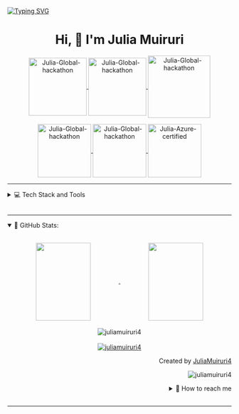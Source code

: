 
[![Typing SVG](https://readme-typing-svg.demolab.com/?lines=Hello+there!;My+name+is+Julia+Muiruri!;Motivated+Passionate+Fast-learner)](https://git.io/typing-svg)

<h1 align="center"> Hi, 👋 I'm Julia Muiruri </h1>

<p align="center"> 
    <a href="https://www.credly.com/badges/88647556-f7e7-4254-85b7-f231d5ff92ef/public_url">
        <img align="center" 
        src="https://images.credly.com/size/680x680/images/9d3f9958-2e06-4892-88b8-23d8b89f332a/image.png" 
        alt="Julia-Global-hackathon" 
        width="130"/>
    </a>
    <a href="https://www.credly.com/badges/e22d29f3-0cf3-45d0-9613-583cc70945fd/public_url">
        <img align="center" 
        src="https://images.credly.com/size/680x680/images/c7e9e836-0b6f-410d-b5fb-48297aa9c310/image.png" 
        alt="Julia-Global-hackathon" 
        width="130"/>
    </a>
    <a href="https://www.credly.com/badges/3abd1759-6fe2-4f9a-8e5d-78cb98ab01d1/public_url">
        <img align="center" 
        src="https://images.credly.com/size/680x680/images/67b31c71-dec4-452d-8bef-a7ec39fc237e/GOL_Participant_Badge.png" 
        alt="Julia-Global-hackathon"
        width="140"/>
    </a>
</p>

<p align="center"> 
    <a href="https://www.credly.com/badges/e6956e79-d07a-4a95-b604-c831864df349/public_url">
        <img align="center" 
        src="https://images.credly.com/size/680x680/images/fc1352af-87fa-4947-ba54-398a0e63322e/security-compliance-and-identity-fundamentals-600x600.png" 
        alt="Julia-Global-hackathon" 
        width="120"/>
    </a>
    <a href="https://www.credly.com/badges/faa8c285-4908-41b6-a613-9f1b617222b3/public_url">
        <img align="center" 
        src="https://images.credly.com/size/680x680/images/2a6251f2-737b-4bf6-9190-d77570cc76fc/CERT-Fundamentals-Power-Platform.png" 
        alt="Julia-Global-hackathon" 
        width="120"/>
    </a>
    <a href="https://www.credly.com/badges/3819b11a-50a8-4043-b138-218a36597176/public_url">
        <img align="center" 
        src="https://images.credly.com/size/680x680/images/be8fcaeb-c769-4858-b567-ffaaa73ce8cf/image.png" 
        alt="Julia-Azure-certified" 
        width="120"/>
    </a>
</p>

---

<details align="left">
    <summary>
        💻 Tech Stack and Tools 
    </summary>

![Javascript](https://img.shields.io/badge/Javascript-F0DB4F?style=for-the-badge&labelColor=black&logo=javascript&logoColor=F0DB4F)
![Typescript](https://img.shields.io/badge/Typescript-007acc?style=for-the-badge&labelColor=black&logo=typescript&logoColor=007acc)
![React](https://img.shields.io/badge/-React-61DBFB?style=for-the-badge&labelColor=black&logo=react&logoColor=61DBFB)
![React Native](https://img.shields.io/badge/React_Native-20232A?style=for-the-badge&logo=react&logoColor=61DAFB)
![Next.js](https://img.shields.io/badge/next.js-000000?style=for-the-badge&logo=nextdotjs&logoColor=white)
![Nodejs](https://img.shields.io/badge/Nodejs-3C873A?style=for-the-badge&labelColor=black&logo=node.js&logoColor=3C873A)
![Express.js](https://img.shields.io/badge/Express.js-000000?style=for-the-badge&logo=express&logoColor=white)
![MongoDB](https://img.shields.io/badge/MongoDB-4EA94B?style=for-the-badge&logo=mongodb&logoColor=white)
![HTML](https://img.shields.io/badge/HTML5-E34F26?style=for-the-badge&logo=html5&logoColor=white)
![CSS3](https://img.shields.io/badge/CSS3-1572B6?style=for-the-badge&logo=css3&logoColor=white)
![VSCode](https://img.shields.io/badge/Visual_Studio-0078d7?style=for-the-badge&logo=visual%20studio&logoColor=white)
![Git](https://img.shields.io/badge/Git-F05032?style=for-the-badge&logo=git&logoColor=white)

</details>
<br>

---
<details open="">
    <summary>
    📔 GitHub Stats:
    </summary>
    <br>
    <p align="center">
        <a href="https://github.com/juliamuiruri4">
            <img align="center"  
            height="175px" 
            src="https://denvercoder1-github-readme-stats.vercel.app/api?username=juliamuiruri4&show_icons=true&count_private=true&theme=react&border_color=7F3FBF&bg_color=0D1117&title_color=F85D7F&icon_color=F8D866" 
            height="192px" 
            width="49.5%"/>
        </a>
        <a href="https://github.com/juliamuiruri4">
            <img align="center" 
            height="175px"  
            src="https://denvercoder1-github-readme-stats.vercel.app/api/top-langs/?username=juliamuiruri4&langs_count=8&layout=compact&theme=react&border_color=7F3FBF&bg_color=0D1117&title_color=F85D7F&icon_color=F8D866" 
            height="192px" 
            width="49.5%"/>
        </a>
        <br><br>
        <img align="center" 
        src="https://github-readme-streak-stats.herokuapp.com/?user=juliamuiruri4&theme=radical&border=7F3FBF&background=0D1117" alt="juliamuiruri4"/>
        <br><br>
        <a href="https://github.com/juliamuiruri4">
            <img src="https://github-profile-summary-cards.vercel.app/api/cards/profile-details?username=juliamuiruri4&theme=radical" alt="juliamuiruri4"/>
        </a>
    </p>
    <p align="right" > Created by <a href="https://github.com/juliamuiruri4">JuliaMuiruri4</a>
    </p>
    <p align="right" > 
        <img src="https://komarev.com/ghpvc/?username=juliamuiruri4&label=Profile%20views&color=0e75b6&style=flat" 
        alt="juliamuiruri4"/> 
    </p>
    <details align="right">
    <summary>
        💬 How to reach me
    </summary>
    <a href="https://www.linkedin.com/in/juliamuiruri/" target="blank">
        <img align="center" 
        src="https://raw.githubusercontent.com/rahuldkjain/github-profile-readme-generator/master/src/images/icons/Social/linked-in-alt.svg" 
        alt="juliamuiruri" 
        height="30" 
        width="30" />
    </a>
    <a href="https://stackoverflow.com/users/17340887/julia-muiruri" target="blank">
        <img align="center" 
        src="https://raw.githubusercontent.com/rahuldkjain/github-profile-readme-generator/master/src/images/icons/Social/stack-overflow.svg" 
        alt="julia-muiruri" 
        height="30" 
        width="30" />
    </a>
    <a href="https://www.youtube.com/@juliamuiruri/videos" target="blank">
        <img align="center" src="https://raw.githubusercontent.com/rahuldkjain/github-profile-readme-generator/888aff31e1d26dd2a6acf6afebbc34970aeb0118/src/images/icons/Social/youtube.svg" 
        alt="juliamuiruri" 
        height="30" 
        width="30" />
    </a>
    <a href="https://twitter.com/juliamuiruri4" target="blank">
        <img align="center" 
        src="https://raw.githubusercontent.com/rahuldkjain/github-profile-readme-generator/888aff31e1d26dd2a6acf6afebbc34970aeb0118/src/images/icons/Social/twitter.svg" 
        alt="juliamuiruri4" 
        height="30" 
        width="30" />
    </a>
    <a href="https://www.facebook.com/julia.muiruri.10?mibextid=ZbWKwL" target="blank">
        <img align="center" 
        src="https://raw.githubusercontent.com/rahuldkjain/github-profile-readme-generator/888aff31e1d26dd2a6acf6afebbc34970aeb0118/src/images/icons/Social/facebook.svg"
        alt="juliamuiruri4" 
        height="30" 
        width="30" />
    </a>
    <a href="https://dev.to/juliamuiruri4" target="blank">
        <img align="center" 
        src="https://raw.githubusercontent.com/rahuldkjain/github-profile-readme-generator/888aff31e1d26dd2a6acf6afebbc34970aeb0118/src/images/icons/Social/devto.svg"
        alt="juliamuiruri-devto" 
        height="30" 
        width="30" />
    </a>
</details>
</details>
<br>

---